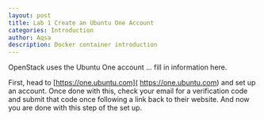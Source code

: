 ```yaml
---
layout: post
title: Lab 1 Create an Ubuntu One Account
categories: Introduction
author: Aqsa
description: Docker container introduction
---
```



OpenStack uses the Ubuntu One account ... fill in information here.

First, head to  [https://one.ubuntu.com]( https://one.ubuntu.com) and set up an account. 
Once done with this, check your email for a verification code and submit that code once following a link back to their website.
And now you are done with this step of the set up.

